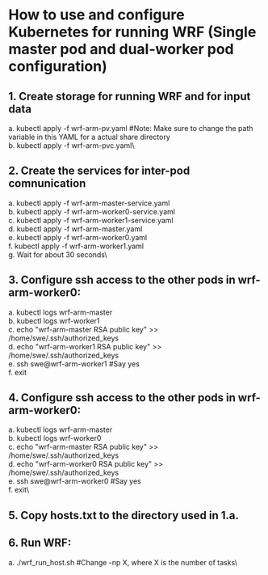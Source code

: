 # How to use and configure Kubernetes for running WRF (Single master pod and dual-worker pod configuration)

## 1. Create storage for running WRF and for input data
a. kubectl apply -f wrf-arm-pv.yaml #Note: Make sure to change the path variable in this YAML for a actual share directory\
b. kubectl apply -f wrf-arm-pvc.yaml\

## 2. Create the services for inter-pod comnunication
a. kubectl apply -f wrf-arm-master-service.yaml\
b. kubectl apply -f wrf-arm-worker0-service.yaml\
c. kubectl apply -f wrf-arm-worker1-service.yaml\
d. kubectl apply -f wrf-arm-master.yaml\
e. kubectl apply -f wrf-arm-worker0.yaml\
f. kubectl apply -f wrf-arm-worker1.yaml\
g. Wait for about 30 seconds\

## 3. Configure ssh access to the other pods in wrf-arm-worker0:
a. kubectl logs wrf-arm-master\
b. kubectl logs wrf-worker1\
c. echo "wrf-arm-master RSA public key" >> /home/swe/.ssh/authorized_keys\
d. echo "wrf-arm-worker1 RSA public key" >> /home/swe/.ssh/authorized_keys\
e. ssh swe@wrf-arm-worker1 #Say yes\
f. exit

## 4. Configure ssh access to the other pods in wrf-arm-worker0:
a. kubectl logs wrf-arm-master\
b. kubectl logs wrf-worker0\
c. echo "wrf-arm-master RSA public key" >> /home/swe/.ssh/authorized_keys\
d. echo "wrf-arm-worker0 RSA public key" >> /home/swe/.ssh/authorized_keys\
e. ssh swe@wrf-arm-worker0 #Say yes\
f. exit\

## 5. Copy hosts.txt to the directory used in 1.a.

## 6. Run WRF:
a. ./wrf_run_host.sh #Change -np X, where X is the number of tasks\
